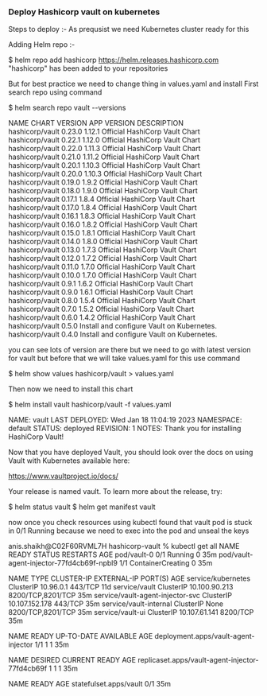 ### Deploy Hashicorp vault on kubernetes ###

Steps to deploy :- As prequsist we need Kubernetes cluster ready for this 

Adding Helm repo :- 

$ helm repo add hashicorp https://helm.releases.hashicorp.com
"hashicorp" has been added to your repositories

But for best practice we need to change thing in values.yaml and install
First search repo using command 

$ helm search repo vault --versions

NAME           	CHART VERSION	APP VERSION	DESCRIPTION                               
hashicorp/vault	0.23.0       	1.12.1     	Official HashiCorp Vault Chart            
hashicorp/vault	0.22.1       	1.12.0     	Official HashiCorp Vault Chart            
hashicorp/vault	0.22.0       	1.11.3     	Official HashiCorp Vault Chart            
hashicorp/vault	0.21.0       	1.11.2     	Official HashiCorp Vault Chart            
hashicorp/vault	0.20.1       	1.10.3     	Official HashiCorp Vault Chart            
hashicorp/vault	0.20.0       	1.10.3     	Official HashiCorp Vault Chart            
hashicorp/vault	0.19.0       	1.9.2      	Official HashiCorp Vault Chart            
hashicorp/vault	0.18.0       	1.9.0      	Official HashiCorp Vault Chart            
hashicorp/vault	0.17.1       	1.8.4      	Official HashiCorp Vault Chart            
hashicorp/vault	0.17.0       	1.8.4      	Official HashiCorp Vault Chart            
hashicorp/vault	0.16.1       	1.8.3      	Official HashiCorp Vault Chart            
hashicorp/vault	0.16.0       	1.8.2      	Official HashiCorp Vault Chart            
hashicorp/vault	0.15.0       	1.8.1      	Official HashiCorp Vault Chart            
hashicorp/vault	0.14.0       	1.8.0      	Official HashiCorp Vault Chart            
hashicorp/vault	0.13.0       	1.7.3      	Official HashiCorp Vault Chart            
hashicorp/vault	0.12.0       	1.7.2      	Official HashiCorp Vault Chart            
hashicorp/vault	0.11.0       	1.7.0      	Official HashiCorp Vault Chart            
hashicorp/vault	0.10.0       	1.7.0      	Official HashiCorp Vault Chart            
hashicorp/vault	0.9.1        	1.6.2      	Official HashiCorp Vault Chart            
hashicorp/vault	0.9.0        	1.6.1      	Official HashiCorp Vault Chart            
hashicorp/vault	0.8.0        	1.5.4      	Official HashiCorp Vault Chart            
hashicorp/vault	0.7.0        	1.5.2      	Official HashiCorp Vault Chart            
hashicorp/vault	0.6.0        	1.4.2      	Official HashiCorp Vault Chart            
hashicorp/vault	0.5.0        	           	Install and configure Vault on Kubernetes.
hashicorp/vault	0.4.0        	           	Install and configure Vault on Kubernetes.

you can see lots of version are there but we need to go with latest version for vault but before that we will take values.yaml for this use command

$ helm show values hashicorp/vault > values.yaml

Then now we need to install this chart

$ helm install vault hashicorp/vault -f values.yaml

NAME: vault
LAST DEPLOYED: Wed Jan 18 11:04:19 2023
NAMESPACE: default
STATUS: deployed
REVISION: 1
NOTES:
Thank you for installing HashiCorp Vault!

Now that you have deployed Vault, you should look over the docs on using
Vault with Kubernetes available here:

https://www.vaultproject.io/docs/


Your release is named vault. To learn more about the release, try:

  $ helm status vault
  $ helm get manifest vault


now once you check resources using kubectl found that vault pod is stuck in 0/1 Running because we need to exec into the pod and unseal the keys



anis.shaikh@C02F60RVML7H hashicorp-vault % kubectl get all
NAME                                        READY   STATUS         RESTARTS        AGE
pod/vault-0                                 0/1     Running             0          35m
pod/vault-agent-injector-77fd4cb69f-npbl9   1/1     ContainerCreating   0          35m

NAME                               TYPE        CLUSTER-IP       EXTERNAL-IP   PORT(S)             AGE
service/kubernetes                 ClusterIP   10.96.0.1        <none>        443/TCP             11d
service/vault                      ClusterIP   10.100.90.213    <none>        8200/TCP,8201/TCP   35m
service/vault-agent-injector-svc   ClusterIP   10.107.152.178   <none>        443/TCP             35m
service/vault-internal             ClusterIP   None             <none>        8200/TCP,8201/TCP   35m
service/vault-ui                   ClusterIP   10.107.61.141    <none>        8200/TCP            35m

NAME                                   READY   UP-TO-DATE   AVAILABLE   AGE
deployment.apps/vault-agent-injector   1/1     1            1           35m

NAME                                              DESIRED   CURRENT   READY   AGE
replicaset.apps/vault-agent-injector-77fd4cb69f   1         1         1       35m

NAME                     READY   AGE
statefulset.apps/vault   0/1     35m





